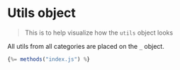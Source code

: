 # Utils object

> This is to help visualize how the `utils` object looks

All utils from all categories are placed on the `_` object. 

```js
{%= methods("index.js") %}
```
